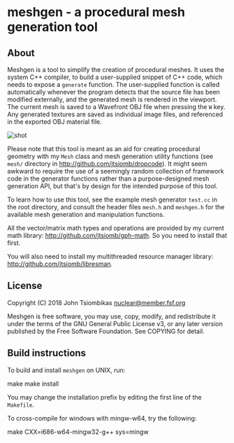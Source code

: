 meshgen - a procedural mesh generation tool
===========================================

About
-----
Meshgen is a tool to simplify the creation of procedural meshes. It uses the
system C++ compiler, to build a user-supplied snippet of C++ code, which needs
to expose a `generate` function. The user-supplied function is called
automatically whenever the program detects that the source file has been
modified externally, and the generated mesh is rendered in the viewport.  The
current mesh is saved to a Wavefront OBJ file when pressing the `W` key.  Any
generated textures are saved as individual image files, and referenced in the
exported OBJ material file.

![shot](http://nuclear.mutantstargoat.com/sw/meshgen/img/meshgen640.png)

Please note that this tool is meant as an aid for creating procedural geometry
with my `Mesh` class and mesh generation utility functions (see `mesh/`
directory in http://github.com/jtsiomb/dropcode). It might seem awkward to
require the use of a seemingly random collection of framework code in the
generator functions rather than a purpose-designed mesh generation API, but
that's by design for the intended purpose of this tool.

To learn how to use this tool, see the example mesh generator `test.cc` in the
root directory, and consult the header files `mesh.h` and `meshgen.h` for the
available mesh generation and manipulation functions.

All the vector/matrix math types and operations are provided by my current math
library: http://github.com/jtsiomb/gph-math. So you need to install that first.

You will also need to install my multithreaded resource manager library:
http://github.com/jtsiomb/libresman.

License
-------
Copyright (C) 2018 John Tsiombikas <nuclear@member.fsf.org>

Meshgen is free software, you may use, copy, modify, and redistribute it under
the terms of the GNU General Public License v3, or any later version published
by the Free Software Foundation. See COPYING for detail.

Build instructions
------------------
To build and install `meshgen` on UNIX, run:

  make
  make install

You may change the installation prefix by editing the first line of the
`Makefile`.

To cross-compile for windows with mingw-w64, try the following:

  make CXX=i686-w64-mingw32-g++ sys=mingw
